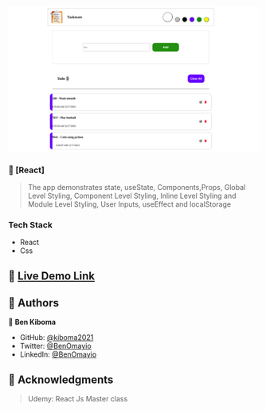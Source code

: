 <a name="readme-top"></a>

<!-- PROJECT DESCRIPTION -->
![Alt text](<Screenshot from 2023-12-17 06-57-19.png>)

### 📖 [React] <a name="about-project"></a>

> The app demonstrates state, useState, Components,Props, Global Level Styling, Component Level Styling, Inline Level Styling and Module Level Styling, User Inputs, useEffect and localStorage


### Tech Stack <a name="tech-stack"></a>

- React
- Css


## 🚀 <a href="https://kiboma2021.github.io/React---Bookstore/" target="_blank">Live Demo Link</a>


## 👥 Authors <a name="authors"></a>

👤 **Ben Kiboma**

- GitHub: [@kiboma2021](https://github.com/kiboma2021)
- Twitter: [@BenOmayio](https://twitter.com/omayiobenj)
- LinkedIn: [@BenOmayio](https://www.linkedin.com/in/ben-kiboma/)


<!-- ACKNOWLEDGEMENTS -->

## 🙏 Acknowledgments <a name="acknowledgements"></a>

> Udemy: React Js Master class